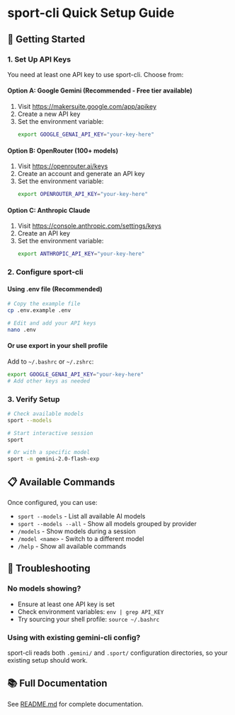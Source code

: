 # sport-cli Quick Setup Guide

## 🚀 Getting Started

### 1. Set Up API Keys

You need at least one API key to use sport-cli. Choose from:

#### Option A: Google Gemini (Recommended - Free tier available)
1. Visit https://makersuite.google.com/app/apikey
2. Create a new API key
3. Set the environment variable:
   ```bash
   export GOOGLE_GENAI_API_KEY="your-key-here"
   ```

#### Option B: OpenRouter (100+ models)
1. Visit https://openrouter.ai/keys
2. Create an account and generate an API key
3. Set the environment variable:
   ```bash
   export OPENROUTER_API_KEY="your-key-here"
   ```

#### Option C: Anthropic Claude
1. Visit https://console.anthropic.com/settings/keys
2. Create an API key
3. Set the environment variable:
   ```bash
   export ANTHROPIC_API_KEY="your-key-here"
   ```

### 2. Configure sport-cli

#### Using .env file (Recommended)
```bash
# Copy the example file
cp .env.example .env

# Edit and add your API keys
nano .env
```

#### Or use export in your shell profile
Add to `~/.bashrc` or `~/.zshrc`:
```bash
export GOOGLE_GENAI_API_KEY="your-key-here"
# Add other keys as needed
```

### 3. Verify Setup

```bash
# Check available models
sport --models

# Start interactive session
sport

# Or with a specific model
sport -m gemini-2.0-flash-exp
```

## 📋 Available Commands

Once configured, you can use:

- `sport --models` - List all available AI models
- `sport --models --all` - Show all models grouped by provider
- `/models` - Show models during a session
- `/model <name>` - Switch to a different model
- `/help` - Show all available commands

## 🔧 Troubleshooting

### No models showing?
- Ensure at least one API key is set
- Check environment variables: `env | grep API_KEY`
- Try sourcing your shell profile: `source ~/.bashrc`

### Using with existing gemini-cli config?
sport-cli reads both `.gemini/` and `.sport/` configuration directories, so your existing setup should work.

## 📚 Full Documentation

See [README.md](./README.md) for complete documentation.